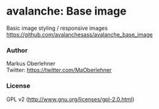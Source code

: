 # avalanche: Base image
Basic image styling / responsive images  
https://github.com/avalanchesass/avalanche_base_image

### Author
Markus Oberlehner  
Twitter: https://twitter.com/MaOberlehner

### License
GPL v2 (http://www.gnu.org/licenses/gpl-2.0.html)
